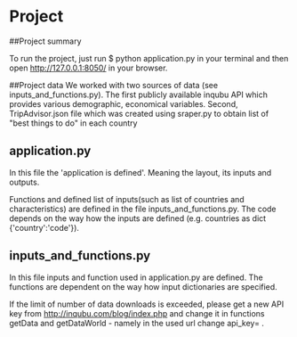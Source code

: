 # Project

##Project summary

To run the project, just run $ python application.py in your terminal and then open http://127.0.0.1:8050/ in your browser.

##Project data
We worked with two sources of data (see inputs_and_functions.py). The first publicly available inqubu API which provides various demographic, economical variables. Second, TripAdvisor.json file which was created using sraper.py to obtain list of "best things to do" in each country

## application.py
In this file the 'application is defined'. Meaning the layout, its inputs and outputs.

Functions and defined list of inputs(such as list of countries and characteristics) are defined in the file inputs_and_functions.py. The code depends on the way how the inputs are defined (e.g. countries as dict {'country':'code'}).

## inputs_and_functions.py
In this file inputs and function used in application.py are defined. The functions are dependent on the way how input dictionaries are specified.

If the limit of number of data downloads is exceeded, please get a new API key from http://inqubu.com/blog/index.php and change it in functions getData and getDataWorld - namely in the used url change api_key= .